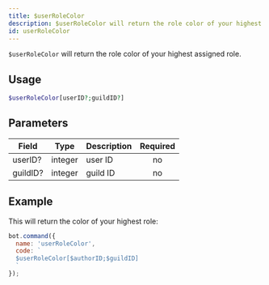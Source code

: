 ```yaml
---
title: $userRoleColor 
description: $userRoleColor will return the role color of your highest assigned role.
id: userRoleColor
---
```


`$userRoleColor` will return the role color of your highest assigned role.

## Usage

```php
$userRoleColor[userID?;guildID?]
```

## Parameters 


| Field    | Type    | Description | Required |
| -------- | ------- | ----------- |:--------:|
| userID?  | integer | user ID     |    no    |
| guildID? | integer | guild ID    |    no    |


## Example

This will return the color of your highest role:

```javascript
bot.command({
  name: 'userRoleColor',
  code: `
  $userRoleColor[$authorID;$guildID]
  `
});
```
